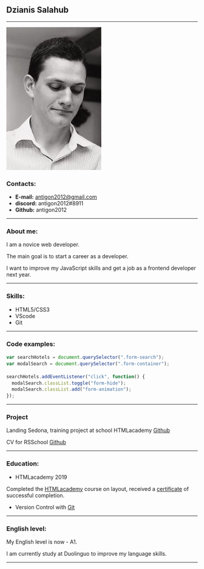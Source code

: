 ## Dzianis Salahub ##
----

![photo](img\photo.jpg)

### Contacts: ###

+ __E-mail:__ antigon2012@gmail.com  
+ __discord:__ antigon2012#8911
+ __Github:__ antigon2012

----

### Аbout me: ###

I am a novice web developer.

The main goal is to start a career as a developer.  

I want to improve my JavaScript skills and get a job as a frontend developer next year.

----

### Skills: ###

* HTML5/CSS3
* VScode
* Git

----

### Code examples: ### 

```JavaScript
var searchHotels = document.querySelector(".form-search");
var modalSearch = document.querySelector(".form-container");

searchHotels.addEventListener("click", function() {
  modalSearch.classList.toggle("form-hide");
  modalSearch.classList.add("form-animation");
});
```

----

### Project ###

Landing Sedona, training project at school HTMLacademy [Github](https://github.com/antigon2012)

CV for RSSchool [Github](https://github.com/antigon2012/rsschool-cv)

----

### Education: ###

+ HTMLacademy  2019

Completed the [HTMLacademy](https://htmlacademy.ru) course on layout, received a [certificate](https://assets.htmlacademy.ru/certificates/intensive/109/326415.pdf?1561831133) of successful completion.

+ Version Control with [Git](https://learn.epam.com/detailsPage?id=601f195a-d408-4439-a16d-0630ed2a412e)

----

### English level: ###

My English level is now - A1. 

I am currently study at Duolinguo to improve my language skills.

---

